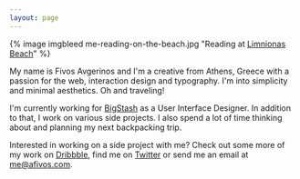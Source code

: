 ```yaml
---
layout: page
---
```

{% image imgbleed me-reading-on-the-beach.jpg "Reading at [Limnionas Beach](http://www.greece.com/destinations/Central_Greece/Evia/Settlement/Limnionas.html)" %}

My name is Fivos Avgerinos and I'm a creative from Athens, Greece with a passion for the web, interaction design and typography. I'm into simplicity and minimal aesthetics. Oh and traveling!

I'm currently working for [BigStash](http://bigstash.co/ "BigStash") as a User Interface Designer. In addition to that, I work on various side projects. I also spend a lot of time thinking about and planning my next backpacking trip.

Interested in working on a side project with me? Check out some more of my work on [Dribbble](http://dribbble.com/afivos "Fivos Avgerinos on Dribbble"), find me on [Twitter](http://twitter.com/afivos "Fivos Avgerinos on Twitter") or send me an email at <a href="mailto:me@afivos.com">me@afivos.com</a>.
